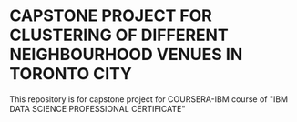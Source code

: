 # CAPSTONE PROJECT FOR CLUSTERING OF DIFFERENT  NEIGHBOURHOOD VENUES  IN TORONTO CITY 
This repository is for capstone project for COURSERA-IBM course of "IBM DATA SCIENCE PROFESSIONAL CERTIFICATE"
